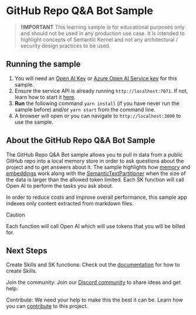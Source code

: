 # GitHub Repo Q&A Bot Sample

> **!IMPORTANT**
> This learning sample is for educational purposes only and should not be used in any
> production use case. It is intended to highlight concepts of Semantic Kernel and not
> any architectural / security design practices to be used.

## Running the sample

1. You will need an [Open AI Key](https://openai.com/api/) or
   [Azure Open AI Service key](https://learn.microsoft.com/azure/cognitive-services/openai/quickstart)
   for this sample.
2. Ensure the service API is already running `http://localhost:7071`. If not, learn
   how to start it [here](../../dotnet/KernelHttpServer/README.md).
3. **Run** the following command `yarn install` (if you have never run the sample before)
   and/or `yarn start` from the command line.
4. A browser will open or you can navigate to `http://localhost:3000` to use the sample.

## About the GitHub Repo Q&A Bot Sample

The GitHub Repo Q&A Bot sample allows you to pull in data from a public GitHub
repo into a local memory store in order to ask questions about the project and
to get answers about it. The sample highlights how [memory](https://aka.ms/sk/memories)
and [embeddings](https://aka.ms/sk/embeddings) work along with the
[SemanticTextPartitioner](../../../dotnet/src/SemanticKernel/SemanticFunctions/Partitioning/SemanticTextPartitioner.cs)
when the size of the data is larger than the allowed token limited.
Each SK function will call Open AI to perform the tasks you ask about.

In order to reduce costs and improve overall performance, this sample app indexes only content extracted from markdown files.

> [!CAUTION]
> Each function will call Open AI which will use tokens that you will be billed for.

## Next Steps

Create Skills and SK functions: Check out the [documentation](https://aka.ms/sk/learn)
for how to create Skills.

Join the community: Join our [Discord community](https://aka.ms/SKDiscord) to
share ideas and get help​.

Contribute: We need your help to make this the best it can be.  Learn how you
can [contribute](https://github.com/microsoft/semantic-kernel/blob/main/CONTRIBUTING.md)
to this project.​